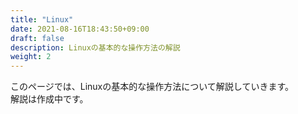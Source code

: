 ```yaml
---
title: "Linux"
date: 2021-08-16T18:43:50+09:00
draft: false
description: Linuxの基本的な操作方法の解説
weight: 2
---
```


このページでは、Linuxの基本的な操作方法について解説していきます。  
解説は作成中です。